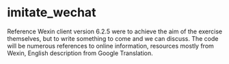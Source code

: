 # imitate_wechat
Reference Wexin client version 6.2.5 were to achieve the aim of the exercise themselves, but to write something to come and we can discuss. The code will be numerous references to online information, resources mostly from Wexin, English description from Google Translation.
